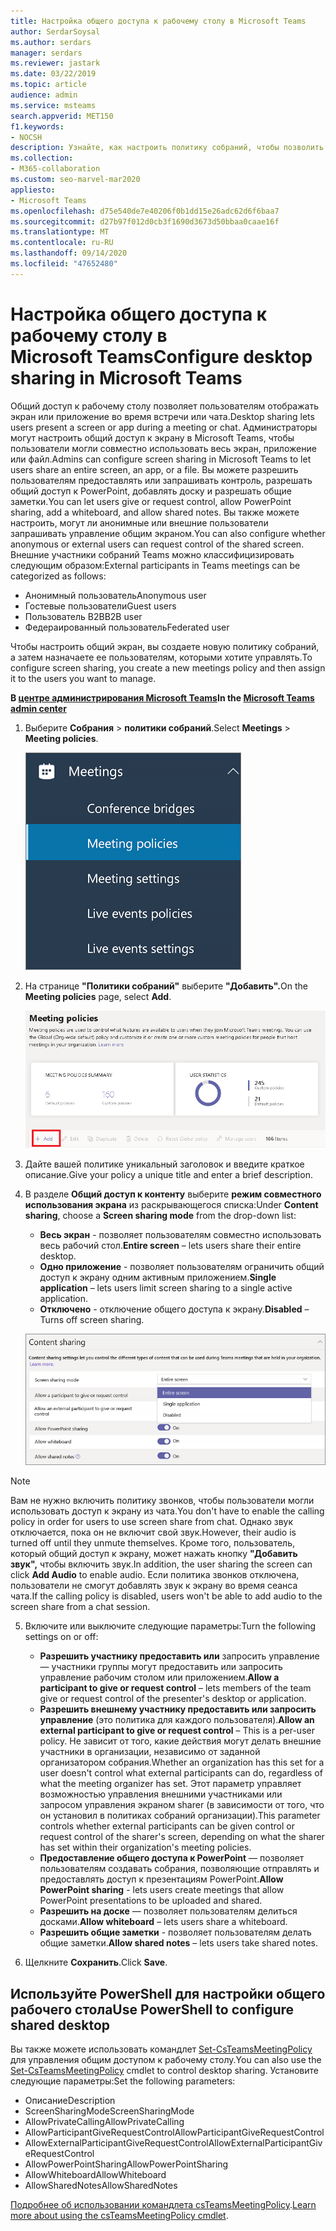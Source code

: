 ```yaml
---
title: Настройка общего доступа к рабочему столу в Microsoft Teams
author: SerdarSoysal
ms.author: serdars
manager: serdars
ms.reviewer: jastark
ms.date: 03/22/2019
ms.topic: article
audience: admin
ms.service: msteams
search.appverid: MET150
f1.keywords:
- NOCSH
description: Узнайте, как настроить политику собраний, чтобы позволить пользователям делиться рабочими столами в чатах и собраниях Teams.
ms.collection:
- M365-collaboration
ms.custom: seo-marvel-mar2020
appliesto:
- Microsoft Teams
ms.openlocfilehash: d75e540de7e40206f0b1dd15e26adc62d6f6baa7
ms.sourcegitcommit: d27b97f012d0cb3f1690d3673d50bbaa0caae16f
ms.translationtype: MT
ms.contentlocale: ru-RU
ms.lasthandoff: 09/14/2020
ms.locfileid: "47652480"
---
```

<a name="configure-desktop-sharing-in-microsoft-teams"></a><span data-ttu-id="83389-103">Настройка общего доступа к рабочему столу в Microsoft Teams</span><span class="sxs-lookup"><span data-stu-id="83389-103">Configure desktop sharing in Microsoft Teams</span></span>
============================================

<span data-ttu-id="83389-104">Общий доступ к рабочему столу позволяет пользователям отображать экран или приложение во время встречи или чата.</span><span class="sxs-lookup"><span data-stu-id="83389-104">Desktop sharing lets users present a screen or app during a meeting or chat.</span></span> <span data-ttu-id="83389-105">Администраторы могут настроить общий доступ к экрану в Microsoft Teams, чтобы пользователи могли совместно использовать весь экран, приложение или файл.</span><span class="sxs-lookup"><span data-stu-id="83389-105">Admins can configure screen sharing in Microsoft Teams to let users share an entire screen, an app, or a file.</span></span> <span data-ttu-id="83389-106">Вы можете разрешить пользователям предоставлять или запрашивать контроль, разрешать общий доступ к PowerPoint, добавлять доску и разрешать общие заметки.</span><span class="sxs-lookup"><span data-stu-id="83389-106">You can let users give or request control, allow PowerPoint sharing, add a whiteboard, and allow shared notes.</span></span> <span data-ttu-id="83389-107">Вы также можете настроить, могут ли анонимные или внешние пользователи запрашивать управление общим экраном.</span><span class="sxs-lookup"><span data-stu-id="83389-107">You can also configure whether anonymous or external users can request control of the shared screen.</span></span> <span data-ttu-id="83389-108">Внешние участники собраний Teams можно классифицизировать следующим образом:</span><span class="sxs-lookup"><span data-stu-id="83389-108">External participants in Teams meetings can be categorized as follows:</span></span>

- <span data-ttu-id="83389-109">Анонимный пользователь</span><span class="sxs-lookup"><span data-stu-id="83389-109">Anonymous user</span></span>
- <span data-ttu-id="83389-110">Гостевые пользователи</span><span class="sxs-lookup"><span data-stu-id="83389-110">Guest users</span></span>
- <span data-ttu-id="83389-111">Пользователь B2B</span><span class="sxs-lookup"><span data-stu-id="83389-111">B2B user</span></span>
- <span data-ttu-id="83389-112">Федераированный пользователь</span><span class="sxs-lookup"><span data-stu-id="83389-112">Federated user</span></span>

<span data-ttu-id="83389-113">Чтобы настроить общий экран, вы создаете новую политику собраний, а затем назначаете ее пользователям, которыми хотите управлять.</span><span class="sxs-lookup"><span data-stu-id="83389-113">To configure screen sharing, you create a new meetings policy and then assign it to the users you want to manage.</span></span>

<span data-ttu-id="83389-114">**В [центре администрирования Microsoft Teams](https://admin.teams.microsoft.com/)**</span><span class="sxs-lookup"><span data-stu-id="83389-114">**In the [Microsoft Teams admin center](https://admin.teams.microsoft.com/)**</span></span>

1. <span data-ttu-id="83389-115">Выберите **Собрания** > **политики собраний**.</span><span class="sxs-lookup"><span data-stu-id="83389-115">Select **Meetings** > **Meeting policies**.</span></span>

    ![Выбранные политики собраний](media/configure-desktop-sharing-image1.png)

2. <span data-ttu-id="83389-117">На странице **"Политики собраний"** выберите **"Добавить".**</span><span class="sxs-lookup"><span data-stu-id="83389-117">On the **Meeting policies** page, select **Add**.</span></span>

    ![Сообщение политик собраний](media/addMeeting.png)

3. <span data-ttu-id="83389-119">Дайте вашей политике уникальный заголовок и введите краткое описание.</span><span class="sxs-lookup"><span data-stu-id="83389-119">Give your policy a unique title and enter a brief description.</span></span>

4. <span data-ttu-id="83389-120">В разделе **Общий доступ к контенту** выберите **режим совместного использования экрана** из раскрывающегося списка:</span><span class="sxs-lookup"><span data-stu-id="83389-120">Under **Content sharing**, choose a **Screen sharing mode** from the drop-down list:</span></span>

   - <span data-ttu-id="83389-121">**Весь экран** - позволяет пользователям совместно использовать весь рабочий стол.</span><span class="sxs-lookup"><span data-stu-id="83389-121">**Entire screen** – lets users share their entire desktop.</span></span>
   - <span data-ttu-id="83389-122">**Одно приложение** - позволяет пользователям ограничить общий доступ к экрану одним активным приложением.</span><span class="sxs-lookup"><span data-stu-id="83389-122">**Single application** – lets users limit screen sharing to a single active application.</span></span>
   - <span data-ttu-id="83389-123">**Отключено** - отключение общего доступа к экрану.</span><span class="sxs-lookup"><span data-stu-id="83389-123">**Disabled** – Turns off screen sharing.</span></span>

    ![Параметры режима общего доступа](media/configure-desktop-sharing-image3.png)

  > [!Note]
  > <span data-ttu-id="83389-125">Вам не нужно включить политику звонков, чтобы пользователи могли использовать доступ к экрану из чата.</span><span class="sxs-lookup"><span data-stu-id="83389-125">You don't have to enable the calling policy in order for users to use screen share from chat.</span></span> <span data-ttu-id="83389-126">Однако звук отключается, пока он не включит свой звук.</span><span class="sxs-lookup"><span data-stu-id="83389-126">However, their audio is turned off until they unmute themselves.</span></span> <span data-ttu-id="83389-127">Кроме того, пользователь, который общий доступ к экрану, может нажать кнопку **"Добавить звук",** чтобы включить звук.</span><span class="sxs-lookup"><span data-stu-id="83389-127">In addition, the user sharing the screen can click **Add Audio** to enable audio.</span></span> <span data-ttu-id="83389-128">Если политика звонков отключена, пользователи не смогут добавлять звук к экрану во время сеанса чата.</span><span class="sxs-lookup"><span data-stu-id="83389-128">If the calling policy is disabled, users won't be able to add audio to the screen share from a chat session.</span></span>

5. <span data-ttu-id="83389-129">Включите или выключите следующие параметры:</span><span class="sxs-lookup"><span data-stu-id="83389-129">Turn the following settings on or off:</span></span>

    - <span data-ttu-id="83389-130">**Разрешить участнику предоставить или** запросить управление — участники группы могут предоставить или запросить управление рабочим столом или приложением.</span><span class="sxs-lookup"><span data-stu-id="83389-130">**Allow a participant to give or request control** – lets members of the team give or request control of the presenter's desktop or application.</span></span>
    - <span data-ttu-id="83389-131">**Разрешить внешнему участнику предоставить или запросить управление** (это политика для каждого пользователя).</span><span class="sxs-lookup"><span data-stu-id="83389-131">**Allow an external participant to give or request control** – This is a per-user policy.</span></span> <span data-ttu-id="83389-132">Не зависит от того, какие действия могут делать внешние участники в организации, независимо от заданной организатором собрания.</span><span class="sxs-lookup"><span data-stu-id="83389-132">Whether an organization has this set for a user doesn't control what external participants can do, regardless of what the meeting organizer has set.</span></span> <span data-ttu-id="83389-133">Этот параметр управляет возможностью управления внешними участниками или запросом управления экраном sharer (в зависимости от того, что он установил в политиках собраний организации).</span><span class="sxs-lookup"><span data-stu-id="83389-133">This parameter controls whether external participants can be given control or request control of the sharer's screen, depending on what the sharer has set within their organization's meeting policies.</span></span>
    - <span data-ttu-id="83389-134">**Предоставление общего доступа к PowerPoint** — позволяет пользователям создавать собрания, позволяющие отправлять и предоставлять доступ к презентациям PowerPoint.</span><span class="sxs-lookup"><span data-stu-id="83389-134">**Allow PowerPoint sharing** - lets users create meetings that allow PowerPoint presentations to be uploaded and shared.</span></span>
    - <span data-ttu-id="83389-135">**Разрешить на доске** — позволяет пользователям делиться досками.</span><span class="sxs-lookup"><span data-stu-id="83389-135">**Allow whiteboard** – lets users share a whiteboard.</span></span>
    - <span data-ttu-id="83389-136">**Разрешить общие заметки** - позволяет пользователям делать общие заметки.</span><span class="sxs-lookup"><span data-stu-id="83389-136">**Allow shared notes** – lets users take shared notes.</span></span>

6. <span data-ttu-id="83389-137">Щелкните **Сохранить**.</span><span class="sxs-lookup"><span data-stu-id="83389-137">Click **Save**.</span></span>

## <a name="use-powershell-to-configure-shared-desktop"></a><span data-ttu-id="83389-138">Используйте PowerShell для настройки общего рабочего стола</span><span class="sxs-lookup"><span data-stu-id="83389-138">Use PowerShell to configure shared desktop</span></span>

<span data-ttu-id="83389-139">Вы также можете использовать командлет [Set-CsTeamsMeetingPolicy](https://docs.microsoft.com/powershell/module/skype/set-csteamsmeetingpolicy?view=skype-ps) для управления общим доступом к рабочему столу.</span><span class="sxs-lookup"><span data-stu-id="83389-139">You can also use the [Set-CsTeamsMeetingPolicy](https://docs.microsoft.com/powershell/module/skype/set-csteamsmeetingpolicy?view=skype-ps) cmdlet to control desktop sharing.</span></span> <span data-ttu-id="83389-140">Установите следующие параметры:</span><span class="sxs-lookup"><span data-stu-id="83389-140">Set the following parameters:</span></span>

- <span data-ttu-id="83389-141">Описание</span><span class="sxs-lookup"><span data-stu-id="83389-141">Description</span></span>
- <span data-ttu-id="83389-142">ScreenSharingMode</span><span class="sxs-lookup"><span data-stu-id="83389-142">ScreenSharingMode</span></span>
- <span data-ttu-id="83389-143">AllowPrivateCalling</span><span class="sxs-lookup"><span data-stu-id="83389-143">AllowPrivateCalling</span></span>
- <span data-ttu-id="83389-144">AllowParticipantGiveRequestControl</span><span class="sxs-lookup"><span data-stu-id="83389-144">AllowParticipantGiveRequestControl</span></span>
- <span data-ttu-id="83389-145">AllowExternalParticipantGiveRequestControl</span><span class="sxs-lookup"><span data-stu-id="83389-145">AllowExternalParticipantGiveRequestControl</span></span>
- <span data-ttu-id="83389-146">AllowPowerPointSharing</span><span class="sxs-lookup"><span data-stu-id="83389-146">AllowPowerPointSharing</span></span>
- <span data-ttu-id="83389-147">AllowWhiteboard</span><span class="sxs-lookup"><span data-stu-id="83389-147">AllowWhiteboard</span></span>
- <span data-ttu-id="83389-148">AllowSharedNotes</span><span class="sxs-lookup"><span data-stu-id="83389-148">AllowSharedNotes</span></span>

<span data-ttu-id="83389-149">[Подробнее об использовании командлета csTeamsMeetingPolicy](https://docs.microsoft.com/powershell/module/skype/set-csteamsmeetingpolicy?view=skype-ps).</span><span class="sxs-lookup"><span data-stu-id="83389-149">[Learn more about using the csTeamsMeetingPolicy cmdlet](https://docs.microsoft.com/powershell/module/skype/set-csteamsmeetingpolicy?view=skype-ps).</span></span>
